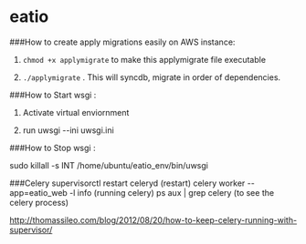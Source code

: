 # eatio

###How to create apply migrations easily on AWS instance:
1. `chmod +x applymigrate` to make this applymigrate file executable

2. `./applymigrate` . This will syncdb, migrate in order of dependencies. 

###How to Start wsgi :

1. Activate virtual enviornment

2. run uwsgi --ini uwsgi.ini 

###How to Stop wsgi :

sudo killall -s INT /home/ubuntu/eatio_env/bin/uwsgi

###Celery 
supervisorctl restart celeryd (restart)
celery worker --app=eatio_web -l info (running celery)
ps aux | grep celery (to see the celery process)

http://thomassileo.com/blog/2012/08/20/how-to-keep-celery-running-with-supervisor/





